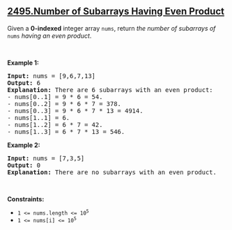## [2495.Number of Subarrays Having Even Product](https://leetcode.com/problems/number-of-subarrays-having-even-product/)
<p>Given a <strong>0-indexed</strong> integer array <code>nums</code>, return <em>the number of <span data-keyword="subarray-nonempty">subarrays</span> of </em><code>nums</code><em> having an even product</em>.</p>

<p>&nbsp;</p>
<p><strong class="example">Example 1:</strong></p>

<pre>
<strong>Input:</strong> nums = [9,6,7,13]
<strong>Output:</strong> 6
<strong>Explanation:</strong> There are 6 subarrays with an even product:
- nums[0..1] = 9 * 6 = 54.
- nums[0..2] = 9 * 6 * 7 = 378.
- nums[0..3] = 9 * 6 * 7 * 13 = 4914.
- nums[1..1] = 6.
- nums[1..2] = 6 * 7 = 42.
- nums[1..3] = 6 * 7 * 13 = 546.
</pre>

<p><strong class="example">Example 2:</strong></p>

<pre>
<strong>Input:</strong> nums = [7,3,5]
<strong>Output:</strong> 0
<strong>Explanation:</strong> There are no subarrays with an even product.
</pre>

<p>&nbsp;</p>
<p><strong>Constraints:</strong></p>

<ul>
	<li><code>1 &lt;= nums.length &lt;= 10<sup>5</sup></code></li>
	<li><code>1 &lt;= nums[i] &lt;= 10<sup>5</sup></code></li>
</ul>
